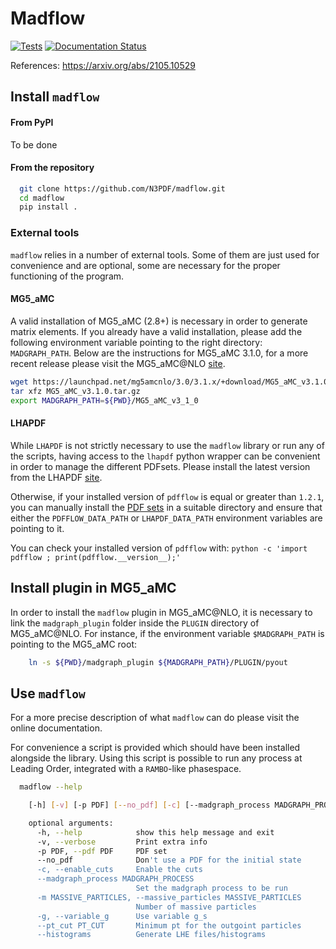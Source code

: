 # Madflow

[![Tests](https://github.com/N3PDF/madflow/actions/workflows/pytest.yml/badge.svg)](https://github.com/N3PDF/madflow/actions/workflows/pytest.yml)
[![Documentation Status](https://readthedocs.org/projects/madflow/badge/?version=latest)](https://madflow.readthedocs.io/en/latest/?badge=latest)

References: https://arxiv.org/abs/2105.10529

## Install `madflow`

#### From PyPI

To be done

#### From the repository

```bash
  git clone https://github.com/N3PDF/madflow.git
  cd madflow
  pip install .
```

### External tools

`madflow` relies in a number of external tools.
Some of them are just used for convenience and are optional, some are necessary for the proper functioning of the program.

#### MG5_aMC

A valid installation of MG5_aMC (2.8+) is necessary in order to generate matrix elements.
If you already have a valid installation, please add the following environment variable pointing to the right directory: `MADGRAPH_PATH`.
Below are the instructions for MG5_aMC 3.1.0, for a more recent release please visit the MG5_aMC@NLO [site](https://launchpad.net/mg5amcnlo).

```bash
wget https://launchpad.net/mg5amcnlo/3.0/3.1.x/+download/MG5_aMC_v3.1.0.tar.gz
tar xfz MG5_aMC_v3.1.0.tar.gz
export MADGRAPH_PATH=${PWD}/MG5_aMC_v3_1_0
```

#### LHAPDF

While `LHAPDF` is not strictly necessary to use the `madflow` library or run any of the scripts,
having access to the `lhapdf` python wrapper can be convenient in order to manage the different PDFsets.
Please install the latest version from the LHAPDF [site](https://lhapdf.hepforge.org/).

Otherwise, if your installed version of `pdfflow` is equal or greater than `1.2.1`,
you can manually install the [PDF sets](https://lhapdf.hepforge.org/pdfsets.html) in a suitable directory
and ensure that either the `PDFFLOW_DATA_PATH` or `LHAPDF_DATA_PATH` environment variables are pointing to it.

You can check your installed version of `pdfflow` with: `python -c 'import pdfflow ; print(pdfflow.__version__);'`

## Install plugin in MG5_aMC

In order to install the `madflow` plugin in MG5_aMC@NLO, it is necessary to link the `madgraph_plugin` folder inside the `PLUGIN` directory of MG5_aMC@NLO.
For instance, if the environment variable `$MADGRAPH_PATH` is pointing to the MG5_aMC root:

```bash
    ln -s ${PWD}/madgraph_plugin ${MADGRAPH_PATH}/PLUGIN/pyout
```

## Use `madflow`

For a more precise description of what `madflow` can do please visit the online documentation.

For convenience a script is provided which should have been installed alongside the library.
Using this script is possible to run any process at Leading Order, integrated with a `RAMBO`-like phasespace.

```bash
  madflow --help
```
```bash
    [-h] [-v] [-p PDF] [--no_pdf] [-c] [--madgraph_process MADGRAPH_PROCESS] [-m MASSIVE_PARTICLES] [-g] [--pt_cut PT_CUT] [--histograms]

    optional arguments:
      -h, --help            show this help message and exit
      -v, --verbose         Print extra info
      -p PDF, --pdf PDF     PDF set
      --no_pdf              Don't use a PDF for the initial state
      -c, --enable_cuts     Enable the cuts
      --madgraph_process MADGRAPH_PROCESS
                            Set the madgraph process to be run
      -m MASSIVE_PARTICLES, --massive_particles MASSIVE_PARTICLES
                            Number of massive particles
      -g, --variable_g      Use variable g_s
      --pt_cut PT_CUT       Minimum pt for the outgoint particles
      --histograms          Generate LHE files/histograms
```
